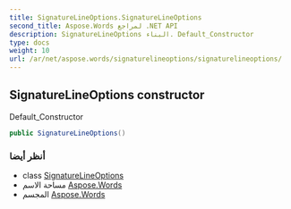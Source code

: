 ```yaml
---
title: SignatureLineOptions.SignatureLineOptions
second_title: Aspose.Words لمراجع .NET API
description: SignatureLineOptions البناء. Default_Constructor
type: docs
weight: 10
url: /ar/net/aspose.words/signaturelineoptions/signaturelineoptions/
---
```

## SignatureLineOptions constructor

Default_Constructor

```csharp
public SignatureLineOptions()
```

### أنظر أيضا

* class [SignatureLineOptions](../)
* مساحة الاسم [Aspose.Words](../../signaturelineoptions/)
* المجسم [Aspose.Words](../../../)


